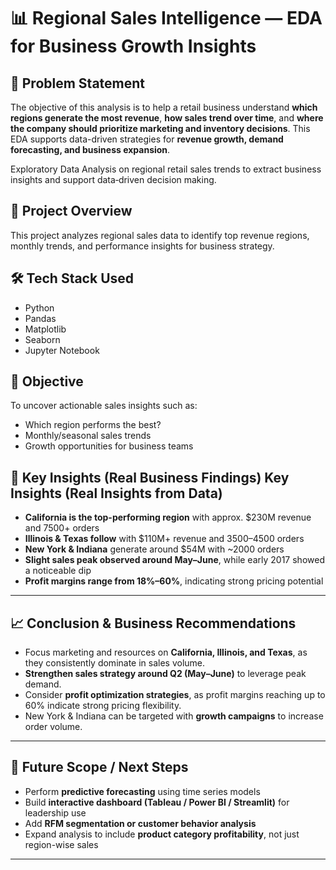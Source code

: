 # 📊 Regional Sales Intelligence — EDA for Business Growth Insights

## 📝 Problem Statement

The objective of this analysis is to help a retail business understand **which regions generate the most revenue**, **how sales trend over time**, and **where the company should prioritize marketing and inventory decisions**.
This EDA supports data-driven strategies for **revenue growth, demand forecasting, and business expansion**.

Exploratory Data Analysis on regional retail sales trends to extract business insights and support data‑driven decision making.

## 📌 Project Overview

This project analyzes regional sales data to identify top revenue regions, monthly trends, and performance insights for business strategy.

## 🛠️ Tech Stack Used

* Python
* Pandas
* Matplotlib
* Seaborn
* Jupyter Notebook

## 🎯 Objective

To uncover actionable sales insights such as:

* Which region performs the best?
* Monthly/seasonal sales trends
* Growth opportunities for business teams

## 📌 Key Insights (Real Business Findings) Key Insights (Real Insights from Data)

* **California is the top-performing region** with approx. $230M revenue and 7500+ orders
* **Illinois & Texas follow** with $110M+ revenue and 3500–4500 orders
* **New York & Indiana** generate around $54M with ~2000 orders
* **Slight sales peak observed around May–June**, while early 2017 showed a noticeable dip
* **Profit margins range from 18%–60%**, indicating strong pricing potential

---

## 📈 Conclusion & Business Recommendations

* Focus marketing and resources on **California, Illinois, and Texas**, as they consistently dominate in sales volume.
* **Strengthen sales strategy around Q2 (May–June)** to leverage peak demand.
* Consider **profit optimization strategies**, as profit margins reaching up to 60% indicate strong pricing flexibility.
* New York & Indiana can be targeted with **growth campaigns** to increase order volume.

---

## 🚀 Future Scope / Next Steps

* Perform **predictive forecasting** using time series models
* Build **interactive dashboard (Tableau / Power BI / Streamlit)** for leadership use
* Add **RFM segmentation or customer behavior analysis**
* Expand analysis to include **product category profitability**, not just region-wise sales

---
